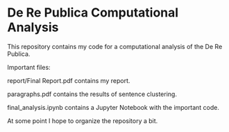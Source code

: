 # De Re Publica Computational Analysis

This repository contains my code for a computational analysis of the De Re Publica.

Important files:

report/Final Report.pdf contains my report.

paragraphs.pdf contains the results of sentence clustering.

final_analysis.ipynb contains a Jupyter Notebook with the important code.

At some point I hope to organize the repository a bit.
